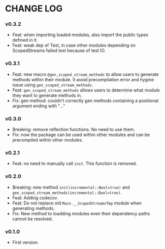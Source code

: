 # CHANGE LOG

### v0.3.2

- Feat: when importing loaded modules, also import the public types defined in it.
- Feat: weak dep of Test, in case other modules depending on ScopedStreams failed test because of test IO.

### v0.3.1

- Feat: new macro `@gen_scoped_stream_methods` to allow users to generate methods within their module. It avoid precompilation error and hygine issue using `gen_scoped_stream_methods`.
- Feat: `gen_scoped_stream_methods` allows users to determine what module they want to generate methods in.
- Fix: gen method: couldn't correctly gen methods containing a positional argument ending with "..."

### v0.3.0

- Breaking: remove reflection functions. No need to use them.
- Fix: now the package can be used within other modules and can be precompiled within other modules.

### v0.2.1

- Feat: no need to manually call `init`. This function is removed.

### v0.2.0

- Breaking: new method `init(incremental::Bool=true)` and `gen_scoped_stream_methods(incremental::Bool=true)`.
- Feat: Adding codecov.
- Feat: Do not replace old `Main.__ScopedStreamsTmp` module when generating methods.
- Fix: New method to loadding modules even their dependency paths cannot be resolved.

### v0.1.0

- First version.

